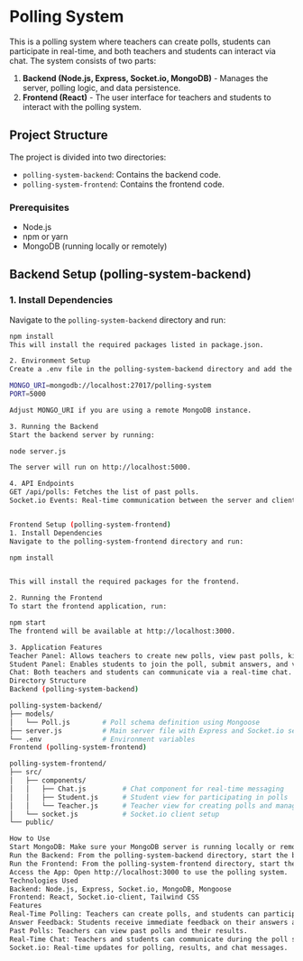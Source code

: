 # Polling System

This is a polling system where teachers can create polls, students can participate in real-time, and both teachers and students can interact via chat. The system consists of two parts:

1. **Backend (Node.js, Express, Socket.io, MongoDB)** - Manages the server, polling logic, and data persistence.
2. **Frontend (React)** - The user interface for teachers and students to interact with the polling system.

## Project Structure

The project is divided into two directories:
- `polling-system-backend`: Contains the backend code.
- `polling-system-frontend`: Contains the frontend code.

### Prerequisites

- Node.js
- npm or yarn
- MongoDB (running locally or remotely)

## Backend Setup (polling-system-backend)

### 1. Install Dependencies

Navigate to the `polling-system-backend` directory and run:

```bash
npm install
This will install the required packages listed in package.json.

2. Environment Setup
Create a .env file in the polling-system-backend directory and add the following variables:

MONGO_URI=mongodb://localhost:27017/polling-system
PORT=5000

Adjust MONGO_URI if you are using a remote MongoDB instance.

3. Running the Backend
Start the backend server by running:

node server.js

The server will run on http://localhost:5000.

4. API Endpoints
GET /api/polls: Fetches the list of past polls.
Socket.io Events: Real-time communication between the server and clients is handled through socket events such as createPoll, submitAnswer, and pollResults.


Frontend Setup (polling-system-frontend)
1. Install Dependencies
Navigate to the polling-system-frontend directory and run:

npm install


This will install the required packages for the frontend.

2. Running the Frontend
To start the frontend application, run:

npm start
The frontend will be available at http://localhost:3000.

3. Application Features
Teacher Panel: Allows teachers to create new polls, view past polls, kick students, and view poll results in real-time.
Student Panel: Enables students to join the poll, submit answers, and view real-time poll results and feedback on their answers.
Chat: Both teachers and students can communicate via a real-time chat.
Directory Structure
Backend (polling-system-backend)

polling-system-backend/
├── models/
│   └── Poll.js        # Poll schema definition using Mongoose
├── server.js          # Main server file with Express and Socket.io setup
└── .env               # Environment variables
Frontend (polling-system-frontend)

polling-system-frontend/
├── src/
│   ├── components/
│   │   ├── Chat.js         # Chat component for real-time messaging
│   │   ├── Student.js      # Student view for participating in polls
│   │   └── Teacher.js      # Teacher view for creating polls and managing students
│   └── socket.js           # Socket.io client setup
└── public/

How to Use
Start MongoDB: Make sure your MongoDB server is running locally or remotely.
Run the Backend: From the polling-system-backend directory, start the backend server with node server.js.
Run the Frontend: From the polling-system-frontend directory, start the frontend application with npm start.
Access the App: Open http://localhost:3000 to use the polling system.
Technologies Used
Backend: Node.js, Express, Socket.io, MongoDB, Mongoose
Frontend: React, Socket.io-client, Tailwind CSS
Features
Real-Time Polling: Teachers can create polls, and students can participate in real-time.
Answer Feedback: Students receive immediate feedback on their answers after submitting.
Past Polls: Teachers can view past polls and their results.
Real-Time Chat: Teachers and students can communicate during the poll sessions.
Socket.io: Real-time updates for polling, results, and chat messages.
